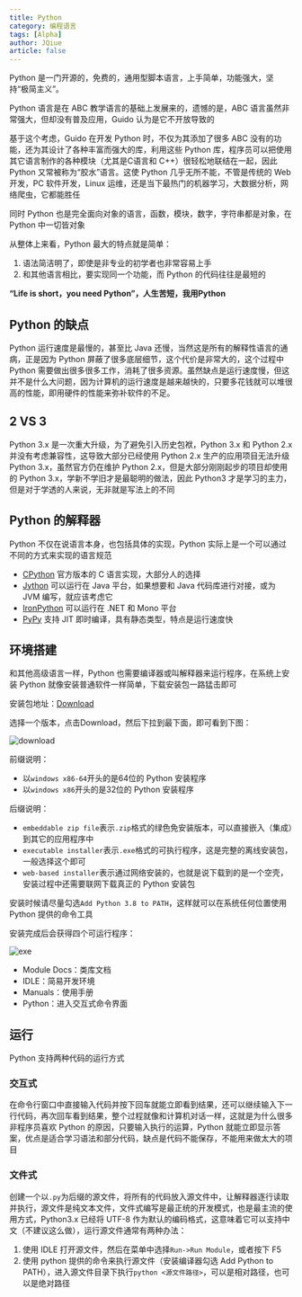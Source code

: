 ```yaml
---
title: Python
category: 编程语言
tags: [Alpha]
author: JQiue
article: false
---
```


Python 是一门开源的，免费的，通用型脚本语言，上手简单，功能强大，坚持“极简主义”。

Python 语言是在 ABC 教学语言的基础上发展来的，遗憾的是，ABC 语言虽然非常强大，但却没有普及应用，Guido 认为是它不开放导致的

基于这个考虑，Guido 在开发 Python 时，不仅为其添加了很多 ABC 没有的功能，还为其设计了各种丰富而强大的库，利用这些 Python 库，程序员可以把使用其它语言制作的各种模块（尤其是C语言和 C++）很轻松地联结在一起，因此 Python 又常被称为“胶水”语言。这使 Python 几乎无所不能，不管是传统的 Web 开发，PC 软件开发，Linux 运维，还是当下最热门的机器学习，大数据分析，网络爬虫，它都能胜任

同时 Python 也是完全面向对象的语言，函数，模块，数字，字符串都是对象，在 Python 中一切皆对象

从整体上来看，Python 最大的特点就是简单：

1. 语法简洁明了，即使是非专业的初学者也非常容易上手
2. 和其他语言相比，要实现同一个功能，而 Python 的代码往往是最短的

**“Life is short，you need Python”，人生苦短，我用Python**

## Python 的缺点

Python 运行速度是最慢的，甚至比 Java 还慢，当然这是所有的解释性语言的通病，正是因为 Python 屏蔽了很多底层细节，这个代价是非常大的，这个过程中 Python 需要做出很多很多工作，消耗了很多资源。虽然缺点是运行速度慢，但这并不是什么大问题，因为计算机的运行速度是越来越快的，只要多花钱就可以堆很高的性能，即用硬件的性能来弥补软件的不足。

## 2 VS 3

Python 3.x 是一次重大升级，为了避免引入历史包袱，Python 3.x 和 Python 2.x 并没有考虑兼容性，这导致大部分已经使用 Python 2.x 生产的应用项目无法升级 Python 3.x，虽然官方仍在维护 Python 2.x，但是大部分刚刚起步的项目却使用的 Python 3.x，学新不学旧才是最聪明的做法，因此 Python3 才是学习的主力，但是对于学透的人来说，无非就是写法上的不同

## Python 的解释器

Python 不仅在说语言本身，也包括具体的实现，Python 实际上是一个可以通过不同的方式来实现的语言规范

+ [CPython](http://www.python.org/) 官方版本的 C 语言实现，大部分人的选择
+ [Jython](http://www.jython.org/) 可以运行在 Java 平台，如果想要和 Java 代码库进行对接，或为 JVM 编写，就应该考虑它
+ [IronPython](https://ironpython.net/) 可以运行在 .NET 和 Mono 平台
+ [PyPy](https://www.pypy.org/) 支持 JIT 即时编译，具有静态类型，特点是运行速度快

## 环境搭建

和其他高级语言一样，Python 也需要编译器或叫解释器来运行程序，在系统上安装 Python 就像安装普通软件一样简单，下载安装包一路猛击即可

安装包地址：[Download](https://www.python.org/downloads/)

选择一个版本，点击Download，然后下拉到最下面，即可看到下图：

![download](https://gitee.com/jqiue/img_upload/raw/master/images/Snipaste_2020-09-12_22-13-34.png)

前缀说明：

+ 以`windows x86-64`开头的是64位的 Python 安装程序
+ 以`windows x86`开头的是32位的 Python 安装程序

后缀说明：

+ `embeddable zip file`表示`.zip`格式的绿色免安装版本，可以直接嵌入（集成）到其它的应用程序中
+ `executable installer`表示`.exe`格式的可执行程序，这是完整的离线安装包，一般选择这个即可
+ `web-based installer`表示通过网络安装的，也就是说下载到的是一个空壳，安装过程中还需要联网下载真正的 Python 安装包

安装时候请尽量勾选`Add Python 3.8 to PATH`，这样就可以在系统任何位置使用 Python 提供的命令工具

安装完成后会获得四个可运行程序：

![exe](https://gitee.com/jqiue/img_upload/raw/master/images/Snipaste_2020-09-12_23-21-00.png)

+ Module Docs：类库文档
+ IDLE：简易开发环境
+ Manuals：使用手册
+ Python：进入交互式命令界面

## 运行

Python 支持两种代码的运行方式

### 交互式

在命令行窗口中直接输入代码并按下回车就能立即看到结果，还可以继续输入下一行代码，再次回车看到结果，整个过程就像和计算机对话一样，这就是为什么很多非程序员喜欢 Python 的原因，只要输入执行的运算，Python 就能立即显示答案，优点是适合学习语法和部分代码，缺点是代码不能保存，不能用来做太大的项目

### 文件式

创建一个以`.py`为后缀的源文件，将所有的代码放入源文件中，让解释器逐行读取并执行，源文件是纯文本文件，文件式编写是最正统的开发模式，也是最主流的使用方式，Python3.x 已经将 UTF-8 作为默认的编码格式，这意味着它可以支持中文（不建议这么做），运行源文件通常有两种办法：

1. 使用 IDLE 打开源文件，然后在菜单中选择`Run->Run Module`，或者按下 F5
2. 使用 python 提供的命令来执行源文件（安装编译器勾选 Add Python to PATH），进入源文件目录下执行`python <源文件路径>`，可以是相对路径，也可以是绝对路径
